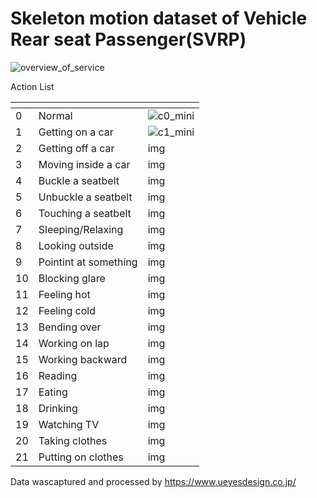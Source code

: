 # Skeleton motion dataset of Vehicle Rear seat Passenger(SVRP)

<!--- ![overview_of_service](https://user-images.githubusercontent.com/105473789/168214523-eb0b92ba-1a8f-4a21-88a6-90fa06015ea9.jpg) -->
<!---<img src="https://user-images.githubusercontent.com/105473789/168214523-eb0b92ba-1a8f-4a21-88a6-90fa06015ea9.jpg" alt="drawing" width="400"/>-->
![overview_of_service](https://user-images.githubusercontent.com/105473789/168229160-174ef05a-0477-4c10-814c-3489aa1eac88.jpg)

Action List

| <!-- -->    | <!-- -->    |<!-- -->    |
|-------------|-------------|-------------|
|0| Normal |  ![c0_mini](https://user-images.githubusercontent.com/105473789/168226962-1b933552-e314-445d-b6d1-8b04f325d895.gif) |
|1| Getting on a car | ![c1_mini](https://user-images.githubusercontent.com/105473789/168227562-98b95eb5-68f5-4167-99c1-4e6689f4b754.gif)| 
|2|  Getting off a car |img  | 
|3| Moving inside a car  |img  | 
|4|  Buckle a seatbelt   |   img  |     
|5|  Unbuckle a seatbelt |img  | 
|6| Touching a seatbelt |   img  | 
|7|  Sleeping/Relaxing |  img  | 
|8|  Looking outside|img  | 
|9|  Pointint at something|img  | 
|10|  Blocking glare|img  | 
|11|  Feeling hot|img  | 
|12|  Feeling cold|img  | 
|13|  Bending over|img  | 
|14|  Working on lap|img  | 
|15|  Working backward|img  | 
|16|  Reading|img  | 
|17|  Eating|img  |
|18|  Drinking|img  |
|19|  Watching TV|img  |
|20|  Taking clothes|img  |
|21|  Putting on clothes|img  |

Data wascaptured and processed by https://www.ueyesdesign.co.jp/
